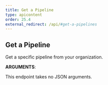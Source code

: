 ```yaml
---
title: Get a Pipeline
type: apicontent
order: 25.4
external_redirect: /api/#get-a-pipelines
---
```


## Get a Pipeline

Get a specific pipeline from your organization.

**ARGUMENTS**:

This endpoint takes no JSON arguments.
